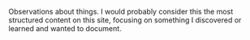 Observations about things. I would probably consider this the most structured content on this site, focusing on something I discovered or learned and wanted to document. 